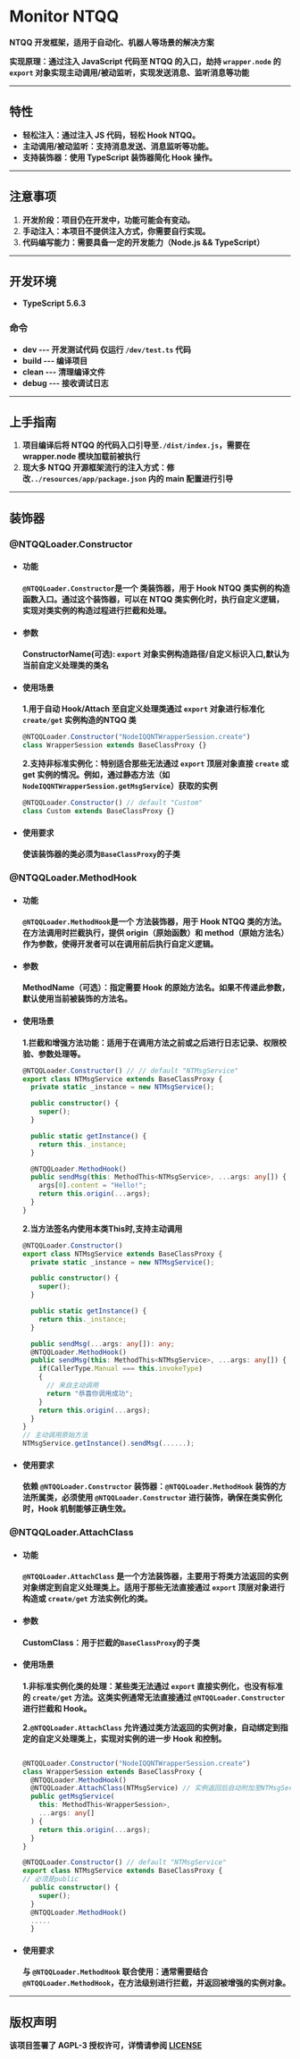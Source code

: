 # Monitor NTQQ

**NTQQ 开发框架，适用于自动化、机器人等场景的解决方案**

**实现原理：通过注入 JavaScript 代码至 NTQQ 的入口，劫持 `wrapper.node` 的 `export` 对象实现主动调用/被动监听，实现发送消息、监听消息等功能**

---

## 特性

- **轻松注入：通过注入 JS 代码，轻松 Hook NTQQ。**
- **主动调用/被动监听：支持消息发送、消息监听等功能。**
- **支持装饰器：使用 TypeScript 装饰器简化 Hook 操作。**

---

## 注意事项

1. **开发阶段：项目仍在开发中，功能可能会有变动。**
2. **手动注入：本项目不提供注入方式，你需要自行实现。**
3. **代码编写能力：需要具备一定的开发能力（Node.js && TypeScript）**

---

## 开发环境

- **TypeScript 5.6.3**

### 命令

- **dev --- 开发测试代码 仅运行 `/dev/test.ts` 代码**
- **build --- 编译项目**
- **clean --- 清理编译文件**
- **debug --- 接收调试日志**

---

## 上手指南

1. **项目编译后将 NTQQ 的代码入口引导至`./dist/index.js`，需要在 wrapper.node 模块加载前被执行**
2. **现大多 NTQQ 开源框架流行的注入方式：修改`../resources/app/package.json` 内的 main 配置进行引导**

---

## 装饰器

### @NTQQLoader.Constructor

- #### 功能
  **`@NTQQLoader.Constructor`是一个 类装饰器，用于 Hook NTQQ 类实例的构造函数入口。通过这个装饰器，可以在 NTQQ 类实例化时，执行自定义逻辑，实现对类实例的构造过程进行拦截和处理。**
- #### 参数
  **ConstructorName(可选): `export` 对象实例构造路径/自定义标识入口,默认为当前自定义处理类的类名**
- #### 使用场景
  **1.用于自动 Hook/Attach 至自定义处理类通过 `export` 对象进行标准化 `create/get` 实例构造的NTQQ 类**
  ```typescript
  @NTQQLoader.Constructor("NodeIQQNTWrapperSession.create")
  class WrapperSession extends BaseClassProxy {}
  ```
  **2.支持非标准实例化：特别适合那些无法通过 `export` 顶层对象直接 `create` 或 get 实例的情况。例如，通过静态方法（如 `NodeIQQNTWrapperSession.getMsgService`）获取的实例**
  ```typescript
  @NTQQLoader.Constructor() // default "Custom"
  class Custom extends BaseClassProxy {}
  ```
- #### 使用要求
  **使该装饰器的类必须为`BaseClassProxy`的子类**

### @NTQQLoader.MethodHook

- #### 功能
  **`@NTQQLoader.MethodHook`是一个 方法装饰器，用于 Hook NTQQ 类的方法。在方法调用时拦截执行，提供 origin（原始函数）和 method（原始方法名）作为参数，使得开发者可以在调用前后执行自定义逻辑。**
- #### 参数
  **MethodName（可选）：指定需要 Hook 的原始方法名。如果不传递此参数，默认使用当前被装饰的方法名。**
- #### 使用场景

  **1.拦截和增强方法功能：适用于在调用方法之前或之后进行日志记录、权限校验、参数处理等。**

  ```typescript
  @NTQQLoader.Constructor() // // default "NTMsgService"
  export class NTMsgService extends BaseClassProxy {
    private static _instance = new NTMsgService();

    public constructor() {
      super();
    }

    public static getInstance() {
      return this._instance;
    }

    @NTQQLoader.MethodHook()
    public sendMsg(this: MethodThis<NTMsgService>, ...args: any[]) {
      args[0].content = "Hello!";
      return this.origin(...args);
    }
  }
  ```

  **2.当方法签名内使用本类This时,支持主动调用**

  ```typescript
  @NTQQLoader.Constructor()
  export class NTMsgService extends BaseClassProxy {
    private static _instance = new NTMsgService();

    public constructor() {
      super();
    }

    public static getInstance() {
      return this._instance;
    }

    public sendMsg(...args: any[]): any;
    @NTQQLoader.MethodHook()
    public sendMsg(this: MethodThis<NTMsgService>, ...args: any[]) {
      if(CallerType.Manual === this.invokeType)
      {
        // 来自主动调用
        return "恭喜你调用成功";
      }
      return this.origin(...args);
    }
  }
  // 主动调用原始方法
  NTMsgService.getInstance().sendMsg(......);
  ```

- #### 使用要求
  **依赖 `@NTQQLoader.Constructor` 装饰器：`@NTQQLoader.MethodHook` 装饰的方法所属类，必须使用 `@NTQQLoader.Constructor` 进行装饰，确保在类实例化时，Hook 机制能够正确生效。**

### @NTQQLoader.AttachClass

- #### 功能
  **`@NTQQLoader.AttachClass` 是一个方法装饰器，主要用于将类方法返回的实例对象绑定到自定义处理类上。适用于那些无法直接通过 `export` 顶层对象进行构造或 `create/get` 方法实例化的类。**
- #### 参数
  **CustomClass：用于拦截的`BaseClassProxy`的子类**
- #### 使用场景

  **1.非标准实例化类的处理：某些类无法通过 `export` 直接实例化，也没有标准的 `create/get` 方法。这类实例通常无法直接通过 `@NTQQLoader.Constructor` 进行拦截和 Hook。**

  **2.`@NTQQLoader.AttachClass` 允许通过类方法返回的实例对象，自动绑定到指定的自定义处理类上，实现对实例的进一步 Hook 和控制。**

  ```typescript

  @NTQQLoader.Constructor("NodeIQQNTWrapperSession.create")
  class WrapperSession extends BaseClassProxy {
    @NTQQLoader.MethodHook()
    @NTQQLoader.AttachClass(NTMsgService) // 实例返回后自动附加至NTMsgService自定义处理类
    public getMsgService(
      this: MethodThis<WrapperSession>,
      ...args: any[]
    ) {
      return this.origin(...args);
    }
  }

  @NTQQLoader.Constructor() // default "NTMsgService"
  export class NTMsgService extends BaseClassProxy {
  // 必须是public
    public constructor() {
      super();
    }
    @NTQQLoader.MethodHook()
    .....
    }
  ```

- #### 使用要求
  **与 `@NTQQLoader.MethodHook` 联合使用：通常需要结合 `@NTQQLoader.MethodHook`，在方法级别进行拦截，并返回被增强的实例对象。**

---

## 版权声明

**该项目签署了 AGPL-3 授权许可，详情请参阅 [LICENSE](./LICENSE)**

